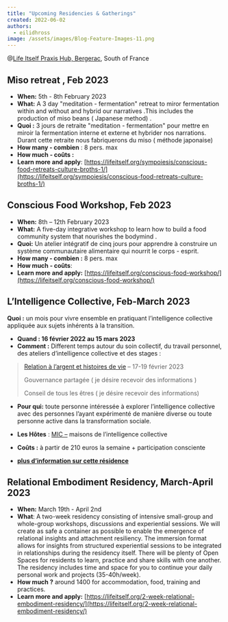 ```yaml
---
title: "Upcoming Residencies & Gatherings"
created: 2022-06-02
authors: 
  - eilidhross
image: /assets/images/Blog-Feature-Images-11.png
---
```


@[Life Itself Praxis Hub, Bergerac](https://lifeitself.org/hubs/bergerac/), South of France

## Miso retreat , Feb 2023

- **When:** 5th - 8th February 2023
- **What:** A 3 day "meditation - fermentation" retreat to miror fermentation within and without and hybrid our narratives .This includes the production of miso beans ( Japanese method) .
- **Quoi :** 3 jours de retraite "meditation - fermentation" pour mettre en miroir la fermentation interne et externe et hybrider nos narrations. Durant cette retraite nous fabriquerons du miso ( méthode japonaise)
- **How many - combien** : 8 pers. max
- **How much - coûts :**
- **Learn more and apply**: [https://lifeitself.org/sympoiesis/conscious-food-retreats-culture-broths-1/](https://lifeitself.org/sympoiesis/conscious-food-retreats-culture-broths-1/)

## Conscious Food Workshop, Feb 2023

- **When:** 8th – 12th February 2023
- **What:** A five-day integrative workshop to learn how to build a food community system that nourishes the bodymind .
- **Quoi:** Un atelier intégratif de cinq jours pour apprendre à construire un système communautaire alimentaire qui nourrit le corps - esprit.
- **How many - combien :** 8 pers. max
- **How much - coûts**:
- **Learn more and apply:** [https://lifeitself.org/conscious-food-workshop/](https://lifeitself.org/conscious-food-workshop/)

## L’Intelligence Collective, Feb-March 2023

**Quoi :** un mois pour vivre ensemble en pratiquant l’intelligence collective appliquée aux sujets inhérents à la transition. 

- **Quand : 16 février 2022 au 15 mars 2023**
- **Comment :** Different temps autour du soin collectif, du travail personnel, des ateliers d’intelligence collective et des stages : 

> [Relation à l’argent et histoires de vie](https://lifeitself.org/relation-a-largent-et-histoires-de-vie/) – 17-19 février 2023 
> 
> Gouvernance partagée ( je désire recevoir des informations ) 
> 
> Conseil de tous les êtres ( je désire recevoir des informations) 

- **Pour qui:** toute personne intéressée à explorer l’intelligence collective avec des personnes l’ayant expérimenté de manière diverse ou toute personne active dans la transformation sociale.
- **Les Hôtes** : [MIC –](https://coomic.coop/site/index.html) maisons de l’intelligence collective 
- **Coûts :** à partir de 210 euros la semaine + participation consciente 

- **[plus d’information sur cette résidence](https://lifeitself.org/sympoiesis/4-collective-intelligence-feb-mar-2022/)**

## Relational Embodiment Residency, March-April 2023

- **When:** March 19th - April 2nd
- **What**: A two-week residency consisting of intensive small-group and whole-group workshops, discussions and experiential sessions. We will create as safe a container as possible to enable the emergence of relational insights and attachment resiliency. The immersion format allows for insights from structured experiential sessions to be integrated in relationships during the residency itself. There will be plenty of Open Spaces for residents to learn, practice and share skills with one another. The residency includes time and space for you to continue your daily personal work and projects (35-40h/week).
- **How much ?** around 1400 for accommodation, food, training and practices.
- **Learn more and apply:** [https://lifeitself.org/2-week-relational-embodiment-residency/](https://lifeitself.org/2-week-relational-embodiment-residency/)
